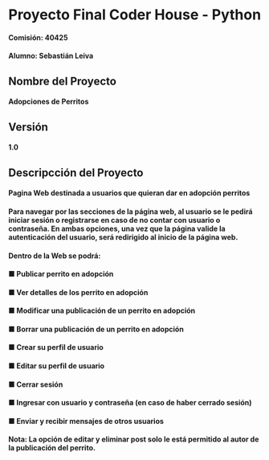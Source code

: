 # Proyecto Final Coder House - Python

#### Comisión: 40425
#### Alumno: Sebastián Leiva

## Nombre del Proyecto

#### Adopciones de Perritos

## Versión

#### 1.0

## Descripcción del Proyecto

#### Pagina Web destinada a usuarios que quieran dar en adopción perritos 
#### Para navegar por las secciones de la página web, al usuario se le pedirá iniciar sesión o registrarse en caso de no contar con usuario o contraseña. En ambas opciones, una vez que la página valide la autenticación del usuario, será redirigido al inicio de la página web.
#### Dentro de la Web se podrá:
#### ■ Publicar perrito en adopción
#### ■ Ver detalles de los perrito en adopción
#### ■ Modificar una publicación de un perrito en adopción
#### ■ Borrar una publicación de un perrito en adopción
#### ■ Crear su perfil de usuario
#### ■ Editar su perfil de usuario
#### ■ Cerrar sesión
#### ■ Ingresar con usuario y contraseña (en caso de haber cerrado sesión)
#### ■ Enviar y recibir mensajes de otros usuarios
#### Nota: La opción de editar y eliminar post solo le está permitido al autor de la publicación del perrito.

